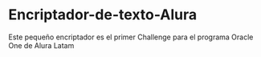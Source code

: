 # Encriptador-de-texto-Alura
Este pequeño encriptador es el primer Challenge para el programa Oracle One de Alura Latam
